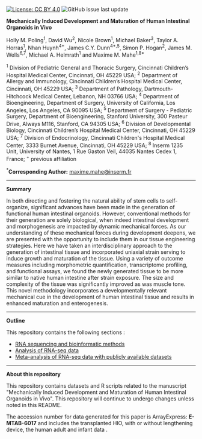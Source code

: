
[![License: CC BY 4.0](https://img.shields.io/badge/License-CC%20BY%204.0-lightgrey.svg)](https://creativecommons.org/licenses/by/4.0/)
![GitHub issue last update](https://img.shields.io/badge/Updated-January%202018-blue.svg)

**Mechanically Induced Development and Maturation of Human Intestinal Organoids in Vivo**

Holly M. Poling<sup>1</sup>, David Wu<sup>2</sup>, Nicole Brown<sup>1</sup>, Michael Baker<sup>3</sup>, Taylor A. Horras<sup>1</sup>, Nhan Huynh<sup>4+</sup>, James C.Y. Dunn<sup>4+,5</sup>, Simon P. Hogan<sup>2</sup>, James M. Wells<sup>6,7</sup>, Michael A. Helmrath<sup>1</sup> and Maxime M. Mahe<sup>1,8*</sup>

<sup>1</sup> Division of Pediatric General and Thoracic Surgery, Cincinnati Children’s Hospital Medical Center, Cincinnati, OH 45229 USA;
<sup>2</sup> Department of Allergy and Immunology, Cincinnati Children’s Hospital Medical Center, Cincinnati, OH 45229 USA;
<sup>3</sup> Department of Pathology, Dartmouth-Hitchcock Medical Center, Lebanon, NH 03766 USA;
<sup>4</sup> Department of Bioengineering, Department of Surgery, University of California, Los Angeles, Los Angeles, CA 90095 USA;
<sup>5</sup> Department of Surgery - Pediatric Surgery, Department of Bioengineering, Stanford University, 300 Pasteur Drive, Always M116, Stanford, CA 94305 USA;
<sup>6</sup> Division of Developmental Biology, Cincinnati Children’s Hospital Medical Center, Cincinnati, OH 45229 USA;
<sup>7</sup> Division of Endocrinology, Cincinnati Children's Hospital Medical Center, 3333 Burnet Avenue, Cincinnati, OH 45229 USA;
<sup>8</sup> Inserm 1235 Unit, University of Nantes, 1 Rue Gaston Veil, 44035 Nantes Cedex 1, France;
<sup>+</sup> previous affiliation

<sup>*</sup>**Corresponding Author:** maxime.mahe@inserm.fr

----------

**Summary**

In both directing and fostering the natural ability of stem cells to self-organize, significant advances have been made in the generation of functional human intestinal organoids. However, conventional methods for their generation are solely biological, when indeed intestinal development and morphogenesis are impacted by dynamic mechanical forces. As our understanding of these mechanical forces during development deepens, we are presented with the opportunity to include them in our tissue engineering strategies. Here we have taken an interdisciplinary approach to the generation of intestinal tissue and incorporated uniaxial strain serving to induce growth and maturation of the tissue. Using a variety of outcome measures including morphometric quantification, transcriptome profiling, and functional assays, we found the newly generated tissue to be more similar to native human intestine after strain exposure. The size and complexity of the tissue was significantly improved as was muscle tone. This novel methodology incorporates a developmentally relevant mechanical cue in the development of human intestinal tissue and results in enhanced maturation and enterogenesis.

----------

**Outline**

This repository contains the following sections :
 - [RNA sequencing and bioinformatic methods](Poling_Methods.org)
 - [Analysis of RNA-seq data](Poling_GeneExpression_Analysis.org)
 - [Meta-analysis of RNA-seq data with publicly available datasets](Poling_Meta_analysis.org)

----------

**About this repository**

This repository contains datasets and R scripts related to the manuscript "Mechanically Induced Development and Maturation of Human Intestinal Organoids in Vivo". This repository will continue to undergo changes unless noted in this README.

The accession number for data generated for this paper is ArrayExpress: **E-MTAB-6017** and includes the transplanted HIO, with or without lengthening device, the human adult and infant data .
